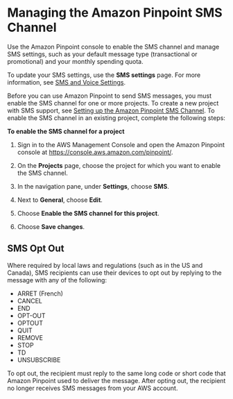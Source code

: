 # Managing the Amazon Pinpoint SMS Channel<a name="channels-sms-manage"></a>

Use the Amazon Pinpoint console to enable the SMS channel and manage SMS settings, such as your default message type \(transactional or promotional\) and your monthly spending quota\.

To update your SMS settings, use the **SMS settings** page\. For more information, see [SMS and Voice Settings](settings-sms.md)\.

Before you can use Amazon Pinpoint to send SMS messages, you must enable the SMS channel for one or more projects\. To create a new project with SMS support, see [Setting up the Amazon Pinpoint SMS Channel](channels-sms-setup.md)\. To enable the SMS channel in an existing project, complete the following steps:

**To enable the SMS channel for a project**

1. Sign in to the AWS Management Console and open the Amazon Pinpoint console at [https://console\.aws\.amazon\.com/pinpoint/](https://console.aws.amazon.com/pinpoint/)\.

1. On the **Projects** page, choose the project for which you want to enable the SMS channel\.

1. In the navigation pane, under **Settings**, choose **SMS**\.

1. Next to **General**, choose **Edit**\.

1. Choose **Enable the SMS channel for this project**\.

1. Choose **Save changes**\.

## SMS Opt Out<a name="channels-sms-manage-optout"></a>

Where required by local laws and regulations \(such as in the US and Canada\), SMS recipients can use their devices to opt out by replying to the message with any of the following: 
+ ARRET \(French\)
+ CANCEL
+ END
+ OPT\-OUT
+ OPTOUT
+ QUIT
+ REMOVE
+ STOP
+ TD
+ UNSUBSCRIBE

To opt out, the recipient must reply to the same long code or short code that Amazon Pinpoint used to deliver the message\. After opting out, the recipient no longer receives SMS messages from your AWS account\.